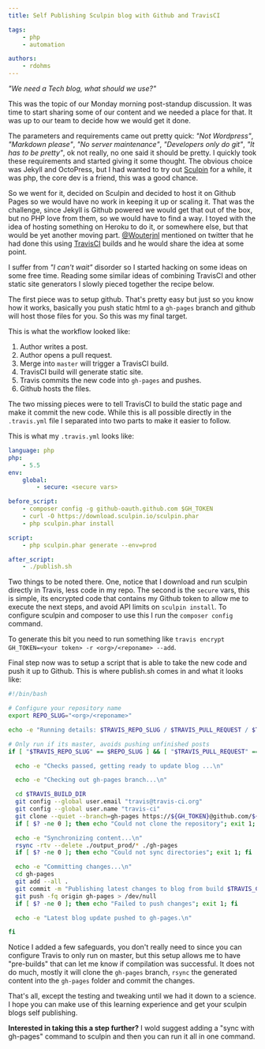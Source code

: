 ```yaml
---
title: Self Publishing Sculpin blog with Github and TravisCI

tags:
    - php
    - automation

authors:
    - rdohms
---
```


*"We need a Tech blog, what should we use?"*

This was the topic of our Monday morning post-standup discussion. It was time to start sharing some of our content and we needed a place for that. It was up to our team to decide how we would get it done.

The parameters and requirements came out pretty quick: *"Not Wordpress"*, *"Markdown please"*, *"No server maintenance"*, *"Developers only do git"*, *"It has to be pretty"*, ok not really, no one said it should be pretty. I quickly took these requirements and started giving it some thought. The obvious choice was Jekyll and OctoPress, but I had wanted to try out [Sculpin](http://sculpin.io) for a while, it was php, the core dev is a friend, this was a good chance.

So we went for it, decided on Sculpin and decided to host it on Github Pages so we would have no work in keeping it up or scaling it. That was the challenge, since Jekyll is Github powered we would get that out of the box, but no PHP love from them, so we would have to find a way. I toyed with the idea of hosting something on Heroku to do it, or somewhere else, but that would be yet another moving part. [@Wouterjnl](https://twitter.com/wouterjnl) mentioned on twitter that he had done this using [TravisCI](http://travis-ci.org) builds and he would share the idea at some point.

I suffer from *"I can't wait"* disorder so I started hacking on some ideas on some free time. Reading some similar ideas of combining TravisCI and other static site generators I slowly pieced together the recipe below. 

The first piece was to setup github. That's pretty easy but just so you know how it works, basically you push static html to a `gh-pages` branch and github will host those files for you. So this was my final target.

This is what the workflow looked like:

1. Author writes a post.
1. Author opens a pull request.
1. Merge into `master` will trigger a TravisCI build.
1. TravisCI build will generate static site.
1. Travis commits the new code into `gh-pages` and pushes.
1. Github hosts the files.

The two missing pieces were to tell TravisCI to build the static page and make it commit the new code. While this is all possible directly in the `.travis.yml` file I separated into two parts to make it easier to follow.

This is what my `.travis.yml` looks like:

```yml
language: php
php:
    - 5.5
env:
    global:
        - secure: <secure vars>

before_script:
    - composer config -g github-oauth.github.com $GH_TOKEN
    - curl -O https://download.sculpin.io/sculpin.phar
    - php sculpin.phar install

script:
    - php sculpin.phar generate --env=prod

after_script:
    - ./publish.sh
```

Two things to be noted there. One, notice that I download and run sculpin directly in Travis, less code in my repo. The second is the `secure` vars, this is simple, its encrypted code that contains my Github token to allow me to execute the next steps, and avoid API limits on `sculpin install`. To configure sculpin and composer to use this I run the `composer config` command.

To generate this bit you need to run something like `travis encrypt GH_TOKEN=<your token> -r <org>/<reponame> --add`.
    
Final step now was to setup a script that is able to take the new code and push it up to Github. This is where publish.sh comes in and what it looks like:

```sh
#!/bin/bash

# Configure your repository name
export REPO_SLUG="<org>/<reponame>"

echo -e "Running details: $TRAVIS_REPO_SLUG / $TRAVIS_PULL_REQUEST / $TRAVIS_BRANCH / $TRAVIS_BUILD_DIR \n"

# Only run if its master, avoids pushing unfinished posts
if [ "$TRAVIS_REPO_SLUG" == $REPO_SLUG ] && [ "$TRAVIS_PULL_REQUEST" == "false" ] && [ "$TRAVIS_BRANCH" == "master" ]; then

  echo -e "Checks passed, getting ready to update blog ...\n"

  echo -e "Checking out gh-pages branch...\n"

  cd $TRAVIS_BUILD_DIR
  git config --global user.email "travis@travis-ci.org"
  git config --global user.name "travis-ci"
  git clone --quiet --branch=gh-pages https://${GH_TOKEN}@github.com/${REPO_SLUG} gh-pages > /dev/null
  if [ $? -ne 0 ]; then echo "Could not clone the repository"; exit 1; fi

  echo -e "Synchronizing content...\n"
  rsync -rtv --delete ./output_prod/* ./gh-pages
  if [ $? -ne 0 ]; then echo "Could not sync directories"; exit 1; fi

  echo -e "Committing changes...\n"
  cd gh-pages
  git add --all .
  git commit -m "Publishing latest changes to blog from build $TRAVIS_COMMIT (Build #$TRAVIS_BUILD_NUMBER) to gh-pages"
  git push -fq origin gh-pages > /dev/null
  if [ $? -ne 0 ]; then echo "Failed to push changes"; exit 1; fi

  echo -e "Latest blog update pushed to gh-pages.\n"

fi
```

Notice I added a few safeguards, you don't really need to since you can configure Travis to only run on master, but this setup allows me to have "pre-builds" that can let me know if compilation was successful. It does not do much, mostly it will clone the `gh-pages` branch, `rsync` the generated content into the `gh-pages` folder and commit the changes.

That's all, except the testing and tweaking until we had it down to a science. I hope you can make use of this learning experience and get your sculpin blogs self publishing.

**Interested in taking this a step further?** I wold suggest adding a "sync with gh-pages" command to sculpin and then you can run it all in one command.
